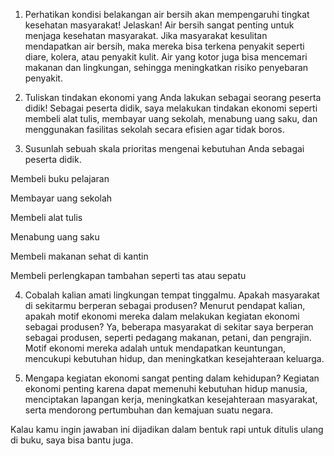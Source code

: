 1. Perhatikan kondisi belakangan air bersih akan mempengaruhi tingkat kesehatan masyarakat! Jelaskan!
Air bersih sangat penting untuk menjaga kesehatan masyarakat. Jika masyarakat kesulitan mendapatkan air bersih, maka mereka bisa terkena penyakit seperti diare, kolera, atau penyakit kulit. Air yang kotor juga bisa mencemari makanan dan lingkungan, sehingga meningkatkan risiko penyebaran penyakit.

2. Tuliskan tindakan ekonomi yang Anda lakukan sebagai seorang peserta didik!
Sebagai peserta didik, saya melakukan tindakan ekonomi seperti membeli alat tulis, membayar uang sekolah, menabung uang saku, dan menggunakan fasilitas sekolah secara efisien agar tidak boros.

3. Susunlah sebuah skala prioritas mengenai kebutuhan Anda sebagai peserta didik.

Membeli buku pelajaran

Membayar uang sekolah

Membeli alat tulis

Menabung uang saku

Membeli makanan sehat di kantin

Membeli perlengkapan tambahan seperti tas atau sepatu

4. Cobalah kalian amati lingkungan tempat tinggalmu. Apakah masyarakat di sekitarmu berperan sebagai produsen? Menurut pendapat kalian, apakah motif ekonomi mereka dalam melakukan kegiatan ekonomi sebagai produsen?
Ya, beberapa masyarakat di sekitar saya berperan sebagai produsen, seperti pedagang makanan, petani, dan pengrajin. Motif ekonomi mereka adalah untuk mendapatkan keuntungan, mencukupi kebutuhan hidup, dan meningkatkan kesejahteraan keluarga.

5. Mengapa kegiatan ekonomi sangat penting dalam kehidupan?
Kegiatan ekonomi penting karena dapat memenuhi kebutuhan hidup manusia, menciptakan lapangan kerja, meningkatkan kesejahteraan masyarakat, serta mendorong pertumbuhan dan kemajuan suatu negara.

Kalau kamu ingin jawaban ini dijadikan dalam bentuk rapi untuk ditulis ulang di buku, saya bisa bantu juga.

